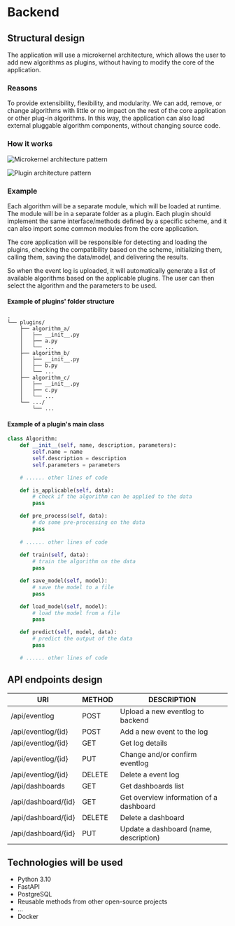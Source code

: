 # Backend

## Structural design

The application will use a microkernel architecture, which allows the user to add new algorithms as plugins,
without having to modify the core of the application.

### Reasons

To provide extensibility, flexibility, and modularity. We can add, remove, or change algorithms with little
or no impact on the rest of the core application or other plug-in algorithms. In this way, the application can also
load external pluggable algorithm components, without changing source code.

### How it works

![Microkernel architecture pattern](https://www.oreilly.com/api/v2/epubs/9781491971437/files/assets/sapr_0301.png)

![Plugin architecture pattern](https://miro.medium.com/max/4800/1*O5fy4IsGpZhgBYdqciBvAQ.png)

### Example

Each algorithm will be a separate module, which will be loaded at runtime. The module will be in a separate folder as a
plugin. Each plugin should implement the same interface/methods defined by a specific scheme, and it can also import
some common modules from the core application.

The core application will be responsible for detecting and loading the plugins, checking the compatibility based on 
the scheme, initializing them, calling them, saving the data/model, and delivering the results.

So when the event log is uploaded, it will automatically generate a list of available algorithms based on the 
applicable plugins. The user can then select the algorithm and the parameters to be used.

#### Example of plugins' folder structure

```
.
└── plugins/
    ├── algorithm_a/
    │   ├── __init__.py
    │   ├── a.py
    │   └── ...
    ├── algorithm_b/
    │   ├── __init__.py
    │   ├── b.py
    │   └── ...
    ├── algorithm_c/
    │   ├── __init__.py
    │   ├── c.py
    │   └── ...
    └── .../
        └── ...
```

#### Example of a plugin's main class

```python
class Algorithm:
    def __init__(self, name, description, parameters):
        self.name = name
        self.description = description
        self.parameters = parameters

    # ...... other lines of code

    def is_applicable(self, data):
        # check if the algorithm can be applied to the data
        pass

    def pre_process(self, data):
        # do some pre-processing on the data
        pass
    
    # ...... other lines of code
    
    def train(self, data):
        # train the algorithm on the data
        pass

    def save_model(self, model):
        # save the model to a file
        pass

    def load_model(self, model):
        # load the model from a file
        pass

    def predict(self, model, data):
        # predict the output of the data
        pass

    # ...... other lines of code
```

## API endpoints design

| URI                 | METHOD | DESCRIPTION                             |
|---------------------|--------|-----------------------------------------|
| /api/eventlog       | POST   | Upload a new eventlog to backend        |
| /api/eventlog/{id}  | POST   | Add a new event to the log              |
| /api/eventlog/{id}  | GET    | Get log details                         |
| /api/eventlog/{id}  | PUT    | Change and/or confirm eventlog          |
| /api/eventlog/{id}  | DELETE | Delete a event log                      |
| /api/dashboards     | GET    | Get dashboards list                     |
| /api/dashboard/{id} | GET    | Get overview information of a dashboard |
| /api/dashboard/{id} | DELETE | Delete a dashboard                      |
| /api/dashboard/{id} | PUT    | Update a dashboard (name, description)  |

## Technologies will be used

- Python 3.10
- FastAPI
- PostgreSQL
- Reusable methods from other open-source projects
- ...
- Docker
